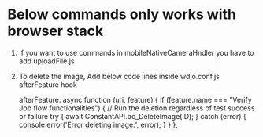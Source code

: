 # Below commands only works with browser stack

1. If you want to use commands in mobileNativeCameraHndler you have to add uploadFile.js
2. To delete the image, Add below code lines inside wdio.conf.js afterFeature hook

      afterFeature: async function (uri, feature) {
        if (feature.name === "Verify Job flow functionalities") {
        // Run the deletion regardless of test success or failure
        try {
            await ConstantAPI.bc_DeleteImage(ID);
        } catch (error) {
            console.error('Error deleting image:', error);
        }
        }
      },




